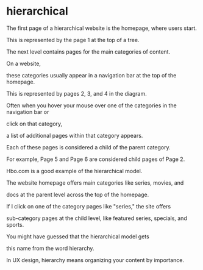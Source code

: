 # hierarchical

The first page of a hierarchical website is the homepage, where users start.

This is represented by the page 1 at the top of a tree.

The next level contains pages for the main categories of content.

On a website,

these categories usually appear in a navigation bar at the top of the homepage.

This is represented by pages 2, 3, and 4 in the diagram.

Often when you hover your mouse over one of the categories in the navigation bar or

click on that category,

a list of additional pages within that category appears.

Each of these pages is considered a child of the parent category.

For example, Page 5 and Page 6 are considered child pages of Page 2.

Hbo.com is a good example of the hierarchical model.

The website homepage offers main categories like series, movies, and

docs at the parent level across the top of the homepage.

If I click on one of the category pages like "series," the site offers

sub-category pages at the child level, like featured series, specials, and sports.

You might have guessed that the hierarchical model gets

this name from the word hierarchy.

In UX design, hierarchy means organizing your content by importance.